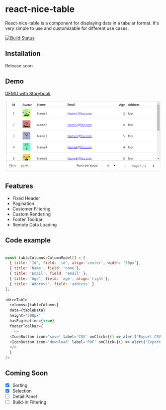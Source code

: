 # react-nice-table
React-nice-table is a component for displaying data in a tabular format. It's very simple to use and customizable for different use cases.

[![Build Status](https://travis-ci.org/phamtung1/react-nice-table.svg?branch=master)](https://travis-ci.org/phamtung1/react-nice-table)
## Installation
Release soon

## Demo

[DEMO with Storybook](https://phamtung1.github.io/react-nice-table/storybook-static)

![alt text](https://raw.githubusercontent.com/phamtung1/react-nice-table/master/screenshots/table1.png)

## Features
* Fixed Header
* Pagination
* Customer Filtering
* Custom Rendering
* Footer Toolbar
* Remote Data Loading 
## Code example
```js

const tableColumns:ColumnModel[] = [
  { title: 'Id', field: 'id', align:'center', width: '50px'},
  { title: 'Name', field: 'name'},
  { title: 'Email', field: 'email' },
  { title: 'Age', field: 'age', align:'right'},
  { title: 'Address', field: 'address' }
];

<NiceTable 
  columns={tableColumns} 
  data={tableData} 
  height="300px"
  hasPagination={true}
  footerToolbar={
    <>
  <IconButton icon='save' label='CSV' onClick={() => alert('Export CSV')}/>
  <IconButton icon='download' label='PDF' onClick={() => alert('Export PDF')}/>
  </>
  }
/>
```

## Coming Soon
- [x] Sorting
- [x] Selection
- [ ] Detail Panel
- [ ] Build-in Filtering